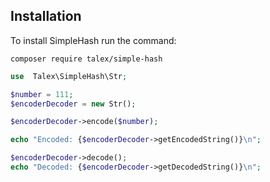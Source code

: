 ## Installation

To install SimpleHash run the command:

    composer require talex/simple-hash

```php
use  Talex\SimpleHash\Str;

$number = 111;
$encoderDecoder = new Str();

$encoderDecoder->encode($number);

echo "Encoded: {$encoderDecoder->getEncodedString()}\n";

$encoderDecoder->decode();
echo "Decoded: {$encoderDecoder->getDecodedString()}\n";

```